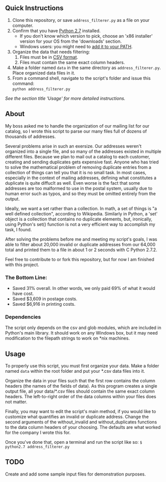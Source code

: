 ## Quick Instructions

1. Clone this repository, or save `address_filterer.py` as a file on your computer.
2. Confirm that you have [Python 2.7](http://www.python.org/download/releases/2.7.2/) installed.
    * If you don't know which version to pick, choose an 'x86 installer' version for your OS from the 'downloads' section.
    * Windows users: you might need to [add it to your PATH](http://superuser.com/a/143121/132491).
3. Organize the data that needs filtering:
    1. Files must be in [CSV format](http://en.wikipedia.org/wiki/Comma-separated_values).
    2. Files must contain the same exact column headers.
4. Make a folder named `data` in the same directory as `address_filterer.py`. Place organized data files in it.
5. From a command shell, navigate to the script's folder and issue this command:  
    `python address_filterer.py`

*See the section title 'Usage' for more detailed instructions.*

## About

My boss asked me to handle the organization of our mailing list for our catalog, so I wrote this script to parse our many files full of dozens of thousands of addresses.

Several problems arise in such an exersize. Our addresses weren't organized into a single file, and so many of the addresses existed in multiple different files. Because we plan to mail out a catalog to each customer, creating and sending duplicates gets expensive fast. Anyone who has tried to solve the mathematical problem of removing duplicate entries from a collection of things can tell you that it is no small task. In most cases, especially in the context of mailing addresses, defining what constitutes a duplicate is quite diffuclt as well. Even worse is the fact that some addresses are too malformed to use in the postal system, usually due to human error such as typos, and so they must be omitted entirely from the output.

Ideally, we want a set rather than a collection. In math, a set of things is "a well defined collection", according to Wikipedia. Similarly in Python, a 'set' object is a collection that contains no duplicate elements, but, ironically, using Python's set() function is not a very efficient way to accomplish my task, I found.

After solving the problems before me and meeting my script's goals, I was able to filter about 20,000 invalid or duplicate addresses from our 64,000 total and printed them to a file in about 1 or 2 seconds with C Python 2.7.2.

Feel free to contribute to or fork this repository, but for now I am finished with this project.

### The Bottom Line:

* Saved 31% overall. In other words, we only paid 69% of what it would have cost.
* Saved $3,609 in postage costs.
* Saved $6,916 in printing costs.

### Dependencies

The script only depends on the csv and glob modules, which are included in Python's main library. It should work on any Windows box, but it may need modification to the filepath strings to work on \*nix machines.

## Usage

To properly use this script, you must first organize your data. Make a folder named `data` within the root folder and put your \*.csv data files into it.

Organize the data in your files such that the first row contains the column headers (the names of the fields of data). As this program creates a single output file, all your data/\*.csv files should contain the same exact column headers. The left-to-right order of the data columns within your files does not matter.

Finally, you may want to edit the script's main method, if you would like to customize what quantifies an invalid or duplicate address. Change the second arguments of the without_invalid and without_duplicates functions to the data column headers of your choosing. The defaults are what worked for the company I wrote this for.

Once you've done that, open a terminal and run the script like so:
    `$ python2.7 address_filterer.py`

## TODO

Create and add some sample input files for demonstration purposes.
